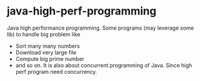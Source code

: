# java-high-perf-programming
Java high performance programming. Some programs (may leverage some lib) to handle big problem like 
* Sort many many numbers
* Download very large file
* Compute big prime number
* and so on.
It is also about concurrent programming of Java. Since high perf program need concurrency.
